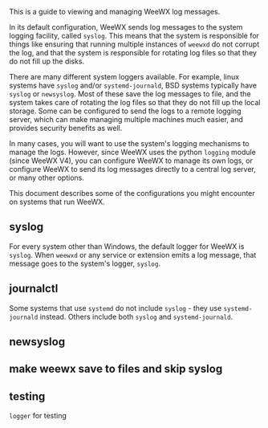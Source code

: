 This is a guide to viewing and managing WeeWX log messages.

In its default configuration, WeeWX sends log messages to the system logging facility, called `syslog`.  This means that the system is responsible for things like ensuring that running multiple instances of `weewxd` do not corrupt the log, and that the system is responsible for rotating log files so that they do not fill up the disks.

There are many different system loggers available.  For example, linux systems have `syslog` and/or `systemd-journald`, BSD systems typically have `syslog` or `newsyslog`. Most of these save the log messages to file, and the system takes care of rotating the log files so that they do not fill up the local storage. Some can be configured to send the logs to a remote logging server, which can make managing multiple machines much easier, and provides security benefits as well.

In many cases, you will want to use the system's logging mechanisms to manage the logs.  However, since WeeWX uses the python `logging` module (since WeeWX V4), you can configure WeeWX to manage its own logs, or configure WeeWX to send its log messages directly to a central log server, or many other options.

This document describes some of the configurations you might encounter on systems that run WeeWX.

## syslog

For every system other than Windows, the default logger for WeeWX is `syslog`.  When `weewxd` or any service or extension emits a log message, that message goes to the system's logger, `syslog`.

## journalctl

Some systems that use `systemd` do not include `syslog` - they use `systemd-journald` instead.  Others include both `syslog` and `systemd-journald`.

## newsyslog

## make weewx save to files and skip syslog

## testing

`logger` for testing

